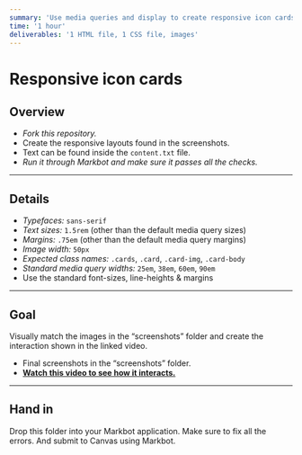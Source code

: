 ```yaml
---
summary: 'Use media queries and display to create responsive icon cards.'
time: '1 hour'
deliverables: '1 HTML file, 1 CSS file, images'
---
```


# Responsive icon cards

## Overview

- *Fork this repository.*
- Create the responsive layouts found in the screenshots.
- Text can be found inside the `content.txt` file.
- *Run it through Markbot and make sure it passes all the checks.*

---

## Details

- *Typefaces:* `sans-serif`
- *Text sizes:* `1.5rem` (other than the default media query sizes)
- *Margins:* `.75em` (other than the default media query margins)
- *Image width:* `50px`
- *Expected class names:* `.cards`, `.card`, `.card-img`, `.card-body`
- *Standard media query widths:* `25em`, `38em`, `60em`, `90em`
- Use the standard font-sizes, line-heights & margins

---

## Goal

Visually match the images in the “screenshots” folder and create the interaction shown in the linked video.

- Final screenshots in the “screenshots” folder.
- [**Watch this video to see how it interacts.**](https://youtu.be/Uh1j_WhEoEc)

---

## Hand in

Drop this folder into your Markbot application. Make sure to fix all the errors. And submit to Canvas using Markbot.
